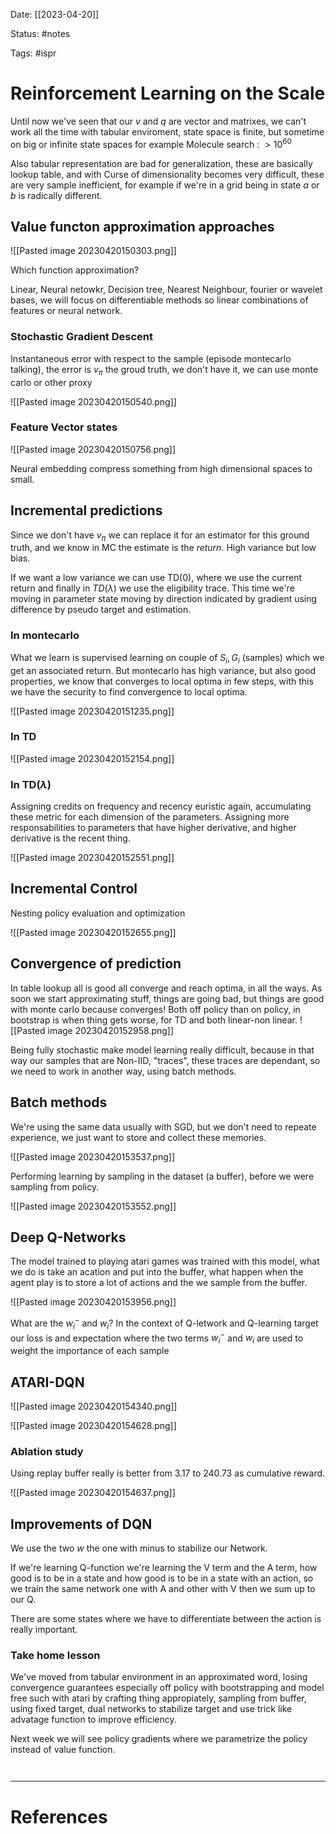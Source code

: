 Date: [[2023-04-20]]

Status: #notes

Tags: #ispr

# Reinforcement Learning on the Scale

Until now we've seen that our $v$ and $q$ are vector and matrixes, we can't work all the time with tabular enviroment, state space is finite, but sometime on big or infinite state spaces for example Molecule search : $\gt 10^{60}$

Also tabular representation are bad for generalization, these are basically lookup table, and with Curse of dimensionality becomes very difficult, these are very sample inefficient, for example if we're in a grid being in state $a$ or $b$ is radically different.

## Value functon approximation approaches


![[Pasted image 20230420150303.png]]

Which function approximation?

Linear, Neural netowkr, Decision tree, Nearest Neighbour, fourier or wavelet bases, we will focus on differentiable methods so linear combinations of features or neural network. 

### Stochastic Gradient Descent

Instantaneous error with respect to the sample (episode montecarlo talking), the error is $v_\pi$ the groud truth, we don't have it, we can use monte carlo or other proxy

![[Pasted image 20230420150540.png]]

### Feature Vector states

![[Pasted image 20230420150756.png]]

Neural embedding compress something from high dimensional spaces to small.

## Incremental predictions

Since we don't have $v_\pi$ we can replace it for an estimator for this ground truth, and we know in MC the estimate is the *return*. High variance but low bias.

If we want a low variance we can use TD(0), where we use the current return and finally in $TD(\lambda)$ we use the eligibility trace. This time we're moving in parameter state moving by direction indicated by gradient using difference by pseudo target and estimation.

### In montecarlo

What we learn is supervised learning on couple of $S_i, G_i$ (samples) which we get an associated return. But montecarlo has high variance, but also good properties, we know that converges to local optima in few steps, with this we have the security to find convergence to local optima. 

![[Pasted image 20230420151235.png]]

### In TD

![[Pasted image 20230420152154.png]]

### In TD($\lambda$)

Assigning credits on frequency and recency euristic again, accumulating these metric for each dimension of the parameters.
Assigning more responsabilities to parameters that have higher derivative, and higher derivative is the recent thing.

![[Pasted image 20230420152551.png]]

## Incremental Control

Nesting policy evaluation and optimization

![[Pasted image 20230420152655.png]]

## Convergence of prediction
In table lookup all is good all converge and reach optima, in all the ways. As soon we start approximating stuff, things are going bad, but things are good with monte carlo because converges!
Both off policy than on policy, in bootstrap is when thing gets worse, for TD and both linear-non linear.
![[Pasted image 20230420152958.png]]

Being fully stochastic make model learning really difficult, because in that way our samples that are Non-IID, "traces", these traces are dependant, so we need to work in another way, using batch methods.

## Batch methods

We're using the same data usually with SGD, but we don't need to repeate experience, we just want to store and collect these memories.

![[Pasted image 20230420153537.png]]

Performing learning by sampling in the dataset (a buffer), before we were sampling from policy.

![[Pasted image 20230420153552.png]]

## Deep Q-Networks

The model trained to playing atari games was trained with this model, what we do is take an acation and put into the buffer, what happen when the agent play is to store a lot of actions and the we sample from the buffer.


![[Pasted image 20230420153956.png]]

What are the $w_i^-$ and $w_i$? In the context of Q-letwork and Q-learning target our loss is and expectation where the two terms $w_i^-$ and $w_i$ are used to weight the importance of each sample 

## ATARI-DQN

![[Pasted image 20230420154340.png]]

![[Pasted image 20230420154628.png]]

### Ablation study
Using replay buffer really is better from 3.17 to 240.73 as cumulative reward.

![[Pasted image 20230420154637.png]]

## Improvements of DQN

We use the two $w$ the one with minus to stabilize our Network.

If we're learning Q-function we're learning the V term and the A term, how good is to be in a state and how good is to be in a state with an action, so we train the same network one with A and other with V then we sum up to our Q.

There are some states where we have to differentiate between the action is really important.


### Take home lesson

We've moved from tabular environment in an approximated word, losing convergence guarantees especially off policy with bootstrapping and model free such with atari by crafting thing appropiately, sampling from buffer, using fixed target, dual networks to stabilize target and use trick like advatage function to improve efficiency.

Next week we will see policy gradients where we parametrize the policy instead of value function.

```ad-summary


```


---
# References

